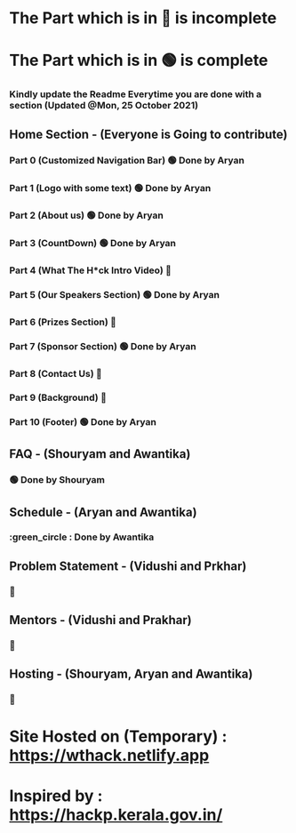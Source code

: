 # The Part which is in :red_circle: is incomplete 
# The Part which is in :green_circle: is complete
### Kindly update the Readme Everytime you are done with a section (Updated @Mon, 25 October 2021)

## Home Section - (Everyone is Going to contribute)
### Part 0 (Customized Navigation Bar) :green_circle: Done by Aryan
### Part 1 (Logo with some text) :green_circle: Done by Aryan
### Part 2 (About us) :green_circle: Done by Aryan
### Part 3 (CountDown) :green_circle: Done by Aryan
### Part 4 (What The H*ck Intro Video) :red_circle:
### Part 5 (Our Speakers Section) :green_circle: Done by Aryan
### Part 6 (Prizes Section) :red_circle:
### Part 7 (Sponsor Section) :green_circle: Done by Aryan
### Part 8 (Contact Us) :red_circle:
### Part 9 (Background) :red_circle:
### Part 10 (Footer) :green_circle: Done by Aryan

## FAQ - (Shouryam and Awantika)
### :green_circle: Done by Shouryam

## Schedule - (Aryan and Awantika)
### :green_circle : Done by Awantika

## Problem Statement - (Vidushi and Prkhar)
### :red_circle:

## Mentors - (Vidushi and Prakhar)
### :red_circle:

## Hosting - (Shouryam, Aryan and Awantika)
### :red_circle:

# Site Hosted on (Temporary) : https://wthack.netlify.app
# Inspired by : https://hackp.kerala.gov.in/
